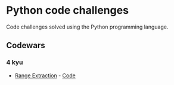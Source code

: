 # Python code challenges
Code challenges solved using the Python programming language. 

## Codewars
### 4 kyu
- [Range Extraction](https://www.codewars.com/kata/51ba717bb08c1cd60f00002f) - [Code](codewars/range_extraction.py)